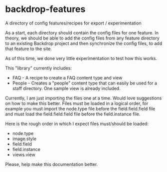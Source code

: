 # backdrop-features
A directory of config features/recipes for export / experimentation

As a start, each directory should contain the config files for one feature. In theory, we should be able to add the config files from any feature directory to an existing Backdrop project and then synchronize the config files, to add that feature to the site. 

As of this time, we done very little experimentation to test how this works. 

This "library" currently includes:
* FAQ - A recipe to create a FAQ content type and view
* People - Creates a "people" content type that can easily be used for a staff directory. One sample view is already included.  

Currently, I am just importing the files one at a time. Would love suggestions on how to make this better. Files must be loaded in a logical order, for example you must import the node.type file before the field.field.field file and must load the field.field.field file before the field.instance file.

Here is the rough order in which I expect files must/should be loaded:

* node.type
* image.style
* field.field
* field.instance
* views.view

Please, help make this documentation better.

